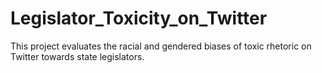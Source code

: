# Legislator_Toxicity_on_Twitter
This project evaluates the racial and gendered biases of toxic rhetoric on Twitter towards state legislators.
